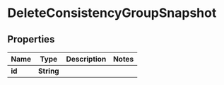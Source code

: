 

# DeleteConsistencyGroupSnapshot


## Properties

Name | Type | Description | Notes
------------ | ------------- | ------------- | -------------
**id** | **String** |  | 



